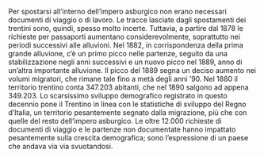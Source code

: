 Per spostarsi all’interno dell’impero asburgico non erano necessari documenti di viaggio o di lavoro. Le tracce lasciate dagli spostamenti dei trentini sono, quindi, spesso molto incerte. Tuttavia, a partire dal 1878 le richieste per passaporti aumentano considerevolmente, soprattutto nei periodi successivi alle alluvioni.
Nel 1882, in corrispondenza della prima grande alluvione, c’è un primo picco nelle partenze, seguito da una stabilizzazione negli anni successivi e un nuovo picco nel 1889, anno di un’altra importante alluvione. Il picco del 1889 segna un deciso aumento nei volumi migratori, che rimane tale fino a metà degli anni ’90. Nel 1880 il territorio trentino conta 347.203 abitanti, che nel 1890 salgono ad appena 349.203.
Lo scarsissimo sviluppo demografico registrato in questo decennio pone il Trentino in linea con le statistiche di sviluppo del Regno d’Italia, un territorio pesantemente segnato dalla migrazione, più che con quelle del resto dell’impero asburgico.
Le oltre 12.000 richieste di documenti di viaggio e le partenze non documentate hanno impattato pesantemente sulla crescita demografica; sono l’espressione di un paese che andava via via svuotandosi.

